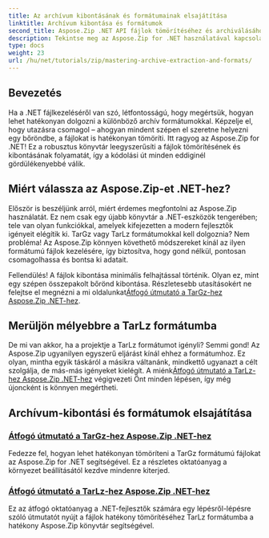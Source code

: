 ```yaml
---
title: Az archívum kibontásának és formátumainak elsajátítása
linktitle: Archívum kibontása és formátumok
second_title: Aspose.Zip .NET API fájlok tömörítéséhez és archiválásához
description: Tekintse meg az Aspose.Zip for .NET használatával kapcsolatos részletes oktatóanyagokat az archívum-kibontási és -tömörítési formátumok, például a TarGz és a TarLz elsajátításához.
type: docs
weight: 23
url: /hu/net/tutorials/zip/mastering-archive-extraction-and-formats/
---
```

## Bevezetés

Ha a .NET fájlkezeléséről van szó, létfontosságú, hogy megértsük, hogyan lehet hatékonyan dolgozni a különböző archív formátumokkal. Képzelje el, hogy utazásra csomagol – ahogyan mindent szépen el szeretne helyezni egy bőröndbe, a fájlokat is hatékonyan tömöríti. Itt ragyog az Aspose.Zip for .NET! Ez a robusztus könyvtár leegyszerűsíti a fájlok tömörítésének és kibontásának folyamatát, így a kódolási út minden eddiginél gördülékenyebbé válik.

## Miért válassza az Aspose.Zip-et .NET-hez?

Először is beszéljünk arról, miért érdemes megfontolni az Aspose.Zip használatát. Ez nem csak egy újabb könyvtár a .NET-eszközök tengerében; tele van olyan funkciókkal, amelyek kifejezetten a modern fejlesztők igényeit elégítik ki. TarGz vagy TarLz formátumokkal kell dolgoznia? Nem probléma! Az Aspose.Zip könnyen követhető módszereket kínál az ilyen formátumú fájlok kezelésére, így biztosítva, hogy gond nélkül, pontosan csomagolhassa és bontsa ki adatait.

Fellendülés! A fájlok kibontása minimális felhajtással történik. Olyan ez, mint egy szépen összepakolt bőrönd kibontása. Részletesebb utasításokért ne felejtse el megnézni a mi oldalunkat[Átfogó útmutató a TarGz-hez Aspose.Zip .NET-hez](./comprehensive-guide-to-tar-gz/). 

## Merüljön mélyebbre a TarLz formátumba

 De mi van akkor, ha a projektje a TarLz formátumot igényli? Semmi gond! Az Aspose.Zip ugyanilyen egyszerű eljárást kínál ehhez a formátumhoz. Ez olyan, mintha egyik táskáról a másikra váltanánk, mindkettő ugyanazt a célt szolgálja, de más-más igényeket kielégít. A miénk[Átfogó útmutató a TarLz-hez Aspose.Zip .NET-hez](./comprehensive-guide-to-tar-lz/) végigvezeti Önt minden lépésen, így még újoncként is könnyen megértheti.

## Archívum-kibontási és formátumok elsajátítása
### [Átfogó útmutató a TarGz-hez Aspose.Zip .NET-hez](./comprehensive-guide-to-tar-gz/)
Fedezze fel, hogyan lehet hatékonyan tömöríteni a TarGz formátumú fájlokat az Aspose.Zip for .NET segítségével. Ez a részletes oktatóanyag a környezet beállításától kezdve mindenre kiterjed.
### [Átfogó útmutató a TarLz-hez Aspose.Zip .NET-hez](./comprehensive-guide-to-tar-lz/)
Ez az átfogó oktatóanyag a .NET-fejlesztők számára egy lépésről-lépésre szóló útmutatót nyújt a fájlok hatékony tömörítéséhez TarLz formátumba a hatékony Aspose.Zip könyvtár segítségével.